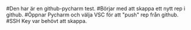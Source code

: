 #Den har är en github-pycharm test.
#Börjar med att skappa ett nytt rep i github.
#Öppnar Pycharm och välja VSC för att "push" rep från github.
#SSH Key var behövt att skappa.